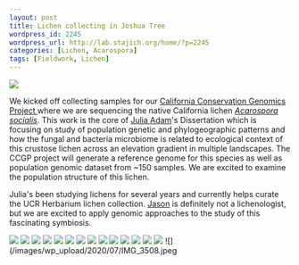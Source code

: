 ```yaml
---
layout: post
title: Lichen collecting in Joshua Tree
wordpress_id: 2245
wordpress_url: http://lab.stajich.org/home/?p=2245
categories: [Lichen, Acarospora]
tags: [Fieldwork, Lichen]
---
```

![](/images/wp_upload/2020/07/IMG_3515.jpeg)

We kicked off collecting samples for our [California Conservation Genomics Project ](https://sites.lifesci.ucla.edu/eeb-CCGP/)where we are sequencing the native California lichen _[Acarospora socialis](https://www.inaturalist.org/taxa/212280-Acarospora-socialis)_. This work is the core of [Julia Adam](http://lab.stajich.org/home/people/julia-adams/)'s Dissertation which is focusing on study of population genetic and phylogeographic patterns and how the fungal and bacteria microbiome is related to ecological context of this crustose lichen across an elevation gradient in multiple landscapes.  The CCGP project will generate a reference genome for this species as well as population genomic dataset from ~150 samples. We are excited to examine the population structure of this lichen.

Julia's been studying lichens for several years and currently helps curate the UCR Herbarium lichen collection.  [Jason](http://lab.stajich.org/home/people/jason-stajich/) is definitely not a lichenologist, but we are excited to apply genomic approaches to the study of this fascinating symbiosis.

![](/images/wp_upload/2020/07/IMG_3511.jpeg)
![](/images/wp_upload/2020/07/IMG_3513.jpeg)
![](/images/wp_upload/2020/07/IMG_3518.jpeg)
![](/images/wp_upload/2020/07/IMG_3521.jpeg)
![](/images/wp_upload/2020/07/IMG_3524.jpeg)
![](/images/wp_upload/2020/07/IMG_3527.jpeg)
![](/images/wp_upload/2020/07/IMG_3529.jpeg)
![](/images/wp_upload/2020/07/IMG_3531.jpeg)
![](/images/wp_upload/2020/07/IMG_3533.jpeg)
![](/images/wp_upload/2020/07/IMG_3545.jpeg)
![](/images/wp_upload/2020/07/IMG_3547.jpeg)
![](/images/wp_upload/2020/07/IMG_3546.jpeg)
![](/images/wp_upload/2020/07/IMG_3553.jpeg)
![](/images/wp_upload/2020/07/IMG_3536.jpeg)
![](/images/wp_upload/2020/07/IMG_3508.jpeg
